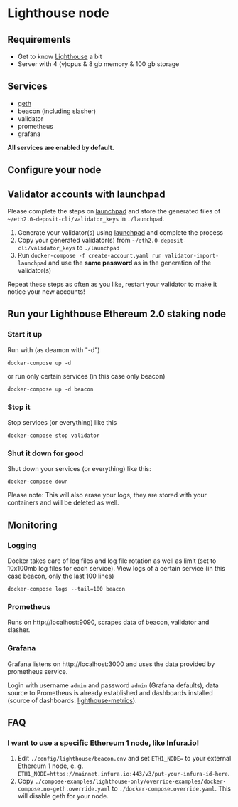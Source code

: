 # Lighthouse node

## Requirements
* Get to know [Lighthouse](https://lighthouse-book.sigmaprime.io/) a bit
* Server with 4 (v)cpus & 8 gb memory & 100 gb storage

## Services
* [geth](https://github.com/ethereum/go-ethereum)
* beacon (including slasher)
* validator
* prometheus
* grafana

**All services are enabled by default.**

## Configure your node

## Validator accounts with launchpad
Please complete the steps on [launchpad](https://launchpad.ethereum.org/) and store the generated files of `~/eth2.0-deposit-cli/validator_keys` in `./launchpad`.

1. Generate your validator(s) using [launchpad](https://launchpad.ethereum.org/) and complete the process
2. Copy your generated validator(s) from `~/eth2.0-deposit-cli/validator_keys` to `./launchpad`
3. Run `docker-compose -f create-account.yaml run validator-import-launchpad` and use the **same password** as in the generation of the validator(s)

Repeat these steps as often as you like, restart your validator to make it notice your new accounts!

## Run your Lighthouse Ethereum 2.0 staking node

### Start it up
Run with (as deamon with "-d")
```
docker-compose up -d
```
or run only certain services (in this case only beacon)
```
docker-compose up -d beacon
```

### Stop it
Stop services (or everything) like this
```
docker-compose stop validator
```

### Shut it down for good
Shut down your services (or everything) like this:
```
docker-compose down
```
Please note: This will also erase your logs, they are stored with your containers and will be deleted as well.

## Monitoring
### Logging
Docker takes care of log files and log file rotation as well as limit (set to 10x100mb log files for each service).
View logs of a certain service (in this case beacon, only the last 100 lines)
```
docker-compose logs --tail=100 beacon
```

### Prometheus
Runs on http://localhost:9090, scrapes data of beacon, validator and slasher.

### Grafana
Grafana listens on http://localhost:3000 and uses the data provided by prometheus service.

Login with username `admin` and password `admin` (Grafana defaults), data source to Prometheus is already established and dashboards installed (source of dashboards: [lighthouse-metrics](https://github.com/sigp/lighthouse-metrics)).

## FAQ
### I want to use a specific Ethereum 1 node, like Infura.io!
1. Edit `./config/lighthouse/beacon.env` and set `ETH1_NODE=` to your external Ethereum 1 node, e. g. `ETH1_NODE=https://mainnet.infura.io:443/v3/put-your-infura-id-here`.
2. Copy `./compose-examples/lighthouse-only/override-examples/docker-compose.no-geth.override.yaml` to `./docker-compose.override.yaml`. This will disable geth for your node.
